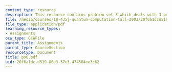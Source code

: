 ```yaml
---
content_type: resource
description: This resource contains problem set 8 which deals with 3 problems.
file: /media/courses/18-435j-quantum-computation-fall-2003/20f6a1dcd51986e337e3474584ee3c62_ps8.pdf
file_type: application/pdf
learning_resource_types:
- Assignments
ocw_type: OCWFile
parent_title: Assignments
parent_type: CourseSection
resourcetype: Document
title: ps8.pdf
uid: 20f6a1dc-d519-86e3-37e3-474584ee3c62
---
```

